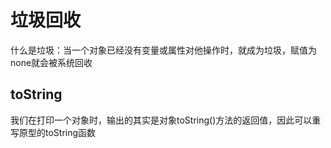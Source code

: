 # 垃圾回收

什么是垃圾：当一个对象已经没有变量或属性对他操作时，就成为垃圾，赋值为none就会被系统回收

## toString

我们在打印一个对象时，输出的其实是对象toString()方法的返回值，因此可以重写原型的toString函数